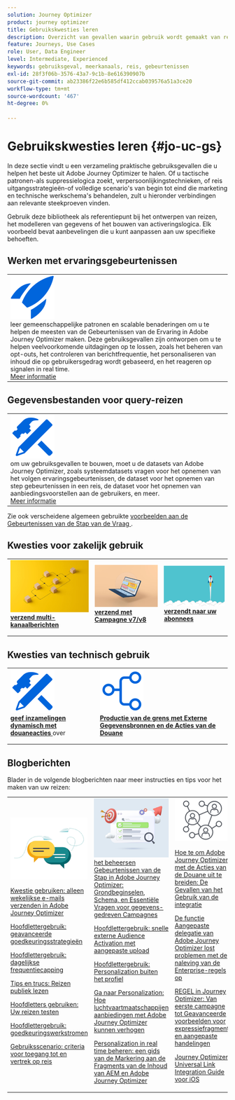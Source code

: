 ```yaml
---
solution: Journey Optimizer
product: journey optimizer
title: Gebruikskwesties leren
description: Overzicht van gevallen waarin gebruik wordt gemaakt van reizen
feature: Journeys, Use Cases
role: User, Data Engineer
level: Intermediate, Experienced
keywords: gebruiksgeval, meerkanaals, reis, gebeurtenissen
exl-id: 28f3f06b-3576-43a7-9c1b-8e616390907b
source-git-commit: ab23386f22e6b585df412ccab039576a51a3ce20
workflow-type: tm+mt
source-wordcount: '467'
ht-degree: 0%

---
```


# Gebruikskwesties leren {#jo-uc-gs}

In deze sectie vindt u een verzameling praktische gebruiksgevallen die u helpen het beste uit Adobe Journey Optimizer te halen. Of u tactische patronen-als suppressielogica zoekt, verpersoonlijkingstechnieken, of reis uitgangsstrategieën-of volledige scenario&#39;s van begin tot eind die marketing en technische werkschema&#39;s behandelen, zult u hieronder verbindingen aan relevante steekproeven vinden.

Gebruik deze bibliotheek als referentiepunt bij het ontwerpen van reizen, het modelleren van gegevens of het bouwen van activeringslogica. Elk voorbeeld bevat aanbevelingen die u kunt aanpassen aan uw specifieke behoeften.


## Werken met ervaringsgebeurtenissen

<table style="table-layout:fixed">
<tr style="border: 0;">
  <td>
    <div>
    <a href="exp-event-lookup.md">
    <img alt="ervaringsgebeurtenissen opzoeken aanbevolen werkwijzen" src="../assets/do-not-localize/icon-quick-start.svg" /></a> 
    <br> leer gemeenschappelijke patronen en scalable benaderingen om u te helpen de meesten van de Gebeurtenissen van de Ervaring in Adobe Journey Optimizer maken. Deze gebruiksgevallen zijn ontworpen om u te helpen veelvoorkomende uitdagingen op te lossen, zoals het beheren van opt-outs, het controleren van berichtfrequentie, het personaliseren van inhoud die op gebruikersgedrag wordt gebaseerd, en het reageren op signalen in real time.
    </div>
      <div>
     <a href="exp-event-lookup.md">Meer informatie</a></div>
    </div>
  </td>
</tr>
</table>


## Gegevensbestanden voor query-reizen

<table style="table-layout:fixed">
<tr style="border: 0;">
  <td>
    <div>
    <a href="../data/datasets-query-examples.md">
    <img alt="queryvoorbeelden" src="../assets/do-not-localize/icon-configure.svg"/></a> 
    <br> om uw gebruiksgevallen te bouwen, moet u de datasets van Adobe Journey Optimizer, zoals systeemdatasets vragen voor het opnemen van het volgen ervaringsgebeurtenissen, de dataset voor het opnemen van step gebeurtenissen in een reis, de dataset voor het opnemen van aanbiedingsvoorstellen aan de gebruikers, en meer.
    </div>
      <div>
     <a href="../data/datasets-query-examples.md">Meer informatie</a></div>
    </div>
  </td>
</tr>
</table>

Zie ook verscheidene algemeen gebruikte [ voorbeelden aan de Gebeurtenissen van de Stap van de Vraag ](../reports/query-examples.md).


## Kwesties voor zakelijk gebruik

<table style="table-layout:fixed"><tr style="border: 0;">
<td>
<a href="../building-journeys/journeys-uc.md">
<img alt="Multikanaalberichten verzenden" src="../assets/do-not-localize/start-journey.jpeg">
</a>
<div>
<a href="../building-journeys/journeys-uc.md"><strong> verzend multi-kanaalberichten </strong></a>
</div>
<p>
</td>
<td>
<a href="ajo-ac.md">
<img alt="Een bericht verzenden met Campagne" src="../assets/do-not-localize/start-interface.jpeg">
</a>
<div><a href="ajo-ac.md"><strong> verzend met Campagne v7/v8 </strong>
</div>
<p>
</td>
<td>
<a href="message-to-subscribers-uc.md">
<img alt="Een bericht verzenden naar abonnees" src="../assets/do-not-localize/start-quick.png">
</a>
<div>
<a href="message-to-subscribers-uc.md"><strong> verzendt naar uw abonnees </strong></a>
</div>
<p></td>
</tr></table>

## Kwesties van technisch gebruik

<table style="table-layout:fixed"><tr style="border: 0;">
<td>
<a href="collections.md">
<img alt="Verzamelingen dynamisch doorgeven met behulp van aangepaste handelingen" src="../assets/do-not-localize/icon-configure.svg">
</a>
<div>
<a href="collections.md"><strong> geef inzamelingen dynamisch met douaneacties </strong></a> over
</div>
<p>
</td>
<td>
<a href="limit-throughput.md">
<img alt="Productie beperken met externe gegevensbronnen en aangepaste handelingen" src="../assets/do-not-localize/icon-first-journey.svg">
</a>
<div><a href="limit-throughput.md"><strong> Productie van de grens met Externe Gegevensbronnen en de Acties van de Douane </strong></a>
</div>
<p>
</td>
</tr></table>

## Blogberichten

Blader in de volgende blogberichten naar meer instructies en tips voor het maken van uw reizen:

<table style="table-layout:fixed"><tr style="border: 0;">
<td>
<img alt="Blogberichten" src="../assets/do-not-localize/community.jpeg">
<div>
<p><a href="https://experienceleaguecommunities.adobe.com/t5/journey-optimizer-blogs/how-to-send-emails-only-on-weekdays-in-adobe-journey-optimizer/ba-p/760400" target="_blank">Kwestie gebruiken: alleen wekelijkse e-mails verzenden in Adobe Journey Optimizer</a></p>
<p><a href="https://experienceleaguecommunities.adobe.com/t5/journey-optimizer-blogs/advanced-approval-strategies-in-adobe-journey-optimizer/ba-p/761396" target="_blank">Hoofdlettergebruik: geavanceerde goedkeuringsstrategieën</a></p>
<p><a href="https://experienceleaguecommunities.adobe.com/t5/journey-optimizer-blogs/elevate-customer-experience-with-daily-frequency-capping-in-ajo/ba-p/761510" target="_blank">Hoofdlettergebruik: dagelijkse frequentiecapping</a></p>
<p><a href="https://experienceleaguecommunities.adobe.com/t5/journey-optimizer-blogs/mastering-read-audience-journeys-in-adobe-journey-optimizer-a/ba-p/761445" target="_blank">Tips en trucs: Reizen publiek lezen</a></p>
<p><a href="https://experienceleaguecommunities.adobe.com/t5/journey-optimizer-blogs/from-plan-to-perfection-how-to-test-your-ajo-journeys-for-10/ba-p/761270" target="_blank">Hoofdletters gebruiken: Uw reizen testen</a></p>
<p><a href="https://experienceleaguecommunities.adobe.com/t5/journey-optimizer-blogs/deliver-with-confidence-approval-workflows-across-adobe-journey/ba-p/760900" target="_blank">Hoofdlettergebruik: goedkeuringswerkstromen</a></p>
<p><a href="https://experienceleaguecommunities.adobe.com/t5/journey-optimizer-blogs/mastering-journey-entry-and-exit-criteria-in-adobe-journey/ba-p/760958" target="_blank">Gebruiksscenario: criteria voor toegang tot en vertrek op reis</a></p>
</div>
<p>
</td>
<td>
<img alt="Stap gebeurtenissen in uw reizen" src="../assets/do-not-localize/list.jpeg">
<div>
<a href="https://experienceleaguecommunities.adobe.com/t5/journey-optimizer-blogs/mastering-step-events-in-adobe-journey-optimizer-fundamentals/ba-p/762024" target="_blank"> het beheersen Gebeurtenissen van de Stap in Adobe Journey Optimizer: Grondbeginselen, Schema, en Essentiële Vragen voor gegevens-gedreven Campagnes
</a></p>
<p><a href="https://experienceleaguecommunities.adobe.com/t5/journey-optimizer-blogs/fast-external-audience-activation-with-custom-upload/ba-p/761658" target="_blank">Hoofdlettergebruik: snelle externe Audience Activation met aangepaste upload</a></p>
<p><a href="https://experienceleaguecommunities.adobe.com/t5/journey-optimizer-blogs/personalization-beyond-the-ajo-profile-bringing-non-profile/ba-p/769225" target="_blank">Hoofdlettergebruik: Personalization buiten het profiel
</a></p>
<p><a href="https://experienceleaguecommunities.adobe.com/t5/journey-optimizer-blogs/take-flight-with-personalization-how-airlines-can-elevate-offers/ba-p/767513" target="_blank">Ga naar Personalization: Hoe luchtvaartmaatschappijen aanbiedingen met Adobe Journey Optimizer kunnen verhogen
</a></p>
<p><a href="https://experienceleaguecommunities.adobe.com/t5/journey-optimizer-blogs/mastering-real-time-personalization-a-marketer-s-guide-to-aem/ba-p/762606" target="_blank">Personalization in real time beheren: een gids van de Markering aan de Fragments van de Inhoud van AEM en Adobe Journey Optimizer
</a></p>
</div>
<p></td>
<td>
<img alt="Aangepaste acties" src="../assets/do-not-localize/step-event.jpeg">
<div><p><a href="https://experienceleaguecommunities.adobe.com/t5/journey-optimizer-blogs/how-to-extend-adobe-journey-optimizer-with-custom-actions/ba-p/761323" target="_blank">Hoe te om Adobe Journey Optimizer met de Acties van de Douane uit te breiden: De Gevallen van het Gebruik van de integratie
</a></p>
</div>
<div><p><a href="https://experienceleaguecommunities.adobe.com/t5/journey-optimizer-blogs/breaking-down-barriers-how-adobe-journey-optimizer-s-custom/ba-p/759223" target="_blank">De functie Aangepaste delegatie van Adobe Journey Optimizer lost problemen met de naleving van de Enterprise-regels op
</a></p>
</div>
<div><p><a href="https://experienceleaguecommunities.adobe.com/t5/journey-optimizer-blogs/line-in-ajo-from-first-campaign-to-advanced-expression-fragment/ba-p/771048" target="_blank">REGEL in Journey Optimizer: Van eerste campagne tot Geavanceerde voorbeelden voor expressiefragment en aangepaste handelingen
</a></p>
</div>
<div><p><a href="https://experienceleaguecommunities.adobe.com/t5/journey-optimizer-blogs/ajo-universal-link-integration-guide-for-ios/ba-p/768669" target="_blank">Journey Optimizer Universal Link Integration Guide voor iOS
</a></p>
</div>
</td>
</tr></table>